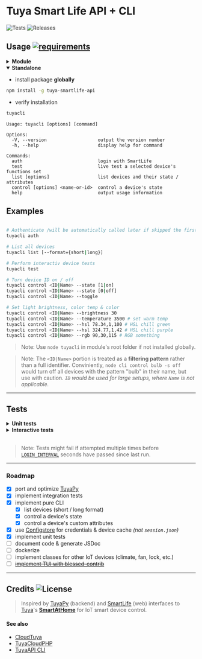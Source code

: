 # Tuya Smart Life API + CLI 

![Tests](https://github.com/shellcatt/tuya-smartlife-api-node/actions/workflows/main.yml/badge.svg?branch=main) ![Releases](https://github.com/shellcatt/tuya-smartlife-api-node/actions/workflows/release.yml/badge.svg)

## Usage  [![requirements](https://img.shields.io/badge/requires-NodeJS-blue?logo=nodedotjs)](https://docs.npmjs.com/downloading-and-installing-node-js-and-npm)

<details x-open>
	<summary> <strong> Module </strong> </summary>

- install package **locally** 
```bash
npm install -S tuya-smartlife-api
```


- import module (ESM or CJS)
```javascript
/* ESM */
import { TuyaSmartLifeClient } from "tuya-smartlife-api";
/* CommonJS */
// const TuyaSmartLifeClient = require("tuya-smartlife-api").TuyaSmartLifeClient;

const client = new TuyaSmartLifeClient();
try {
	await client.init('jondoe@example.co.uk', 'password', 'eu');
	await client.discoverDevices();

	const tDevices = client.getAllDevices();
	console.log(tDevices);

	const myLightBulbs = await client.getDevicesByType('light');
	await myLightBulbs[0].turnOn();

} catch (e) {
	console.error('Failed because', e);
}
```

> Note: Consider using an `.env` file with [dotenv](https://www.npmjs.com/package/dotenv). 

> Note: check your [Tuya region](https://github.com/tuya/tuya-home-assistant/blob/main/docs/regions_dataCenters.md). 

</details>

<details open>
<summary> <strong> Standalone </strong> </summary>

- install package **globally**
```bash
npm install -g tuya-smartlife-api
```

- verify installation  
```bash
tuyacli
```
```
Usage: tuyacli [options] [command]

Options:
  -V, --version                   output the version number
  -h, --help                      display help for command

Commands:
  auth                            login with SmartLife
  test                            live test a selected device's functions set
  list [options]                  list devices and their state / attributes
  control [options] <name-or-id>  control a device's state
  help                            output usage information
```

</details>


## Examples 

```bash

# Authenticate /will be automatically called later if skipped the first time/
tuyacli auth

# List all devices
tuyacli list [--format={short|long}]

# Perform interactiv device tests
tuyacli test 

# Turn device ID on / off
tuyacli control <ID|Name> --state [1|on]
tuyacli control <ID|Name> --state [0|off]
tuyacli control <ID|Name> --toggle

# Set light brightness, color temp & color 
tuyacli control <ID|Name> --brightness 30 
tuyacli control <ID|Name> --temperature 3500 # set warm temp
tuyacli control <ID|Name> --hsl 78.34,1,100 # HSL chill green
tuyacli control <ID|Name> --hsl 324.77,1,42 # HSL chill purple
tuyacli control <ID|Name> --rgb 90,30,115 # RGB something
```

> Note: Use `node tuyacli` in module's root folder if not installed globally.

> Note: The `<ID|Name>` portion is treated as a **filtering pattern** rather than a full identifier. Conviniently, `node cli control bulb -s off` would turn off all devices with the pattern "bulb" in their name, but use with caution. 
_`ID` would be used for large setups, where `Name` is not applicable._


---
## Tests

<details x-open>
<summary> <strong> Unit tests </strong> </summary>

```bash
npm test
```

</details>

<details x-open>
	<summary> <strong> Interactive tests  </strong> </summary>

```bash
tuyacli live
```

> Note: Use `node tuyacli` in module's root folder if not installed globally.


</details>
<br>

> Note: Tests might fail if attempted multiple times before [`LOGIN_INTERVAL`](./.env.example) seconds have passed since last run.


---
### Roadmap 

- [x] port and optimize [TuyaPy](https://pypi.org/project/tuyapy/)
- [x] implement integration tests
- [x] implement pure CLI 
  - [x] list devices (short / long format)
  - [x] control a device's state
  - [x] control a device's custom attributes
- [x] use [Configstore](https://www.npmjs.com/package/configstore) for credentials & device cache _(not `session.json`)_
- [x] implement unit tests
- [ ] document code & generate JSDoc
- [ ] dockerize
- [ ] implement classes for other IoT devices (climate, fan, lock, etc.)
- [ ] [~~implement TUI with blessed-contrib~~](https://github.com/shellcatt/smartlife-tui)

---
## Credits ![License](https://img.shields.io/badge/license-MIT-73901d)

> Inspired by [TuyaPy](https://pypi.org/project/tuyapy/) (backend) and [SmartLife](https://github.com/ndg63276/smartlife) (web) interfaces to [Tuya](https://tuya.com/)'s **[SmartAtHome](https://smartathome.co.uk/smartlife/)** for IoT smart device control. 



#### See also 
 - [CloudTuya](https://github.com/unparagoned/cloudtuya)
 - [TuyaCloudPHP](https://github.com/Aymkdn/tuyacloud-php)
 - [TuyaAPI CLI](https://github.com/TuyaAPI/cli)

